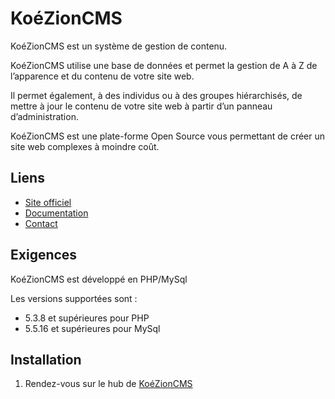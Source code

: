 ﻿KoéZionCMS
=============

KoéZionCMS est un système de gestion de contenu. 

KoéZionCMS utilise une base de données et permet la gestion de A à Z de l’apparence et du contenu de votre site web.

Il permet également, à des individus ou à des groupes hiérarchisés, de mettre à jour le contenu de votre site web à partir d’un panneau d’administration.

KoéZionCMS est une plate-forme Open Source vous permettant de créer un site web complexes à moindre coût. 

Liens
-------

* [Site officiel][1]
* [Documentation][2]
* [Contact][3]

Exigences
------------

KoéZionCMS est développé en PHP/MySql

Les versions supportées sont : 
* 5.3.8 et supérieures pour PHP
* 5.5.16 et supérieures pour MySql

Installation
-----------

1. Rendez-vous sur le hub de [KoéZionCMS][4]


[1]: http://www.koezion-cms.com
[2]: http://www.koezion-cms.com/documentation-42.html
[3]: http://www.koezion-cms.com/contact-44.html
[4]: https://github.com/koeZionCMS/koeZionCMS